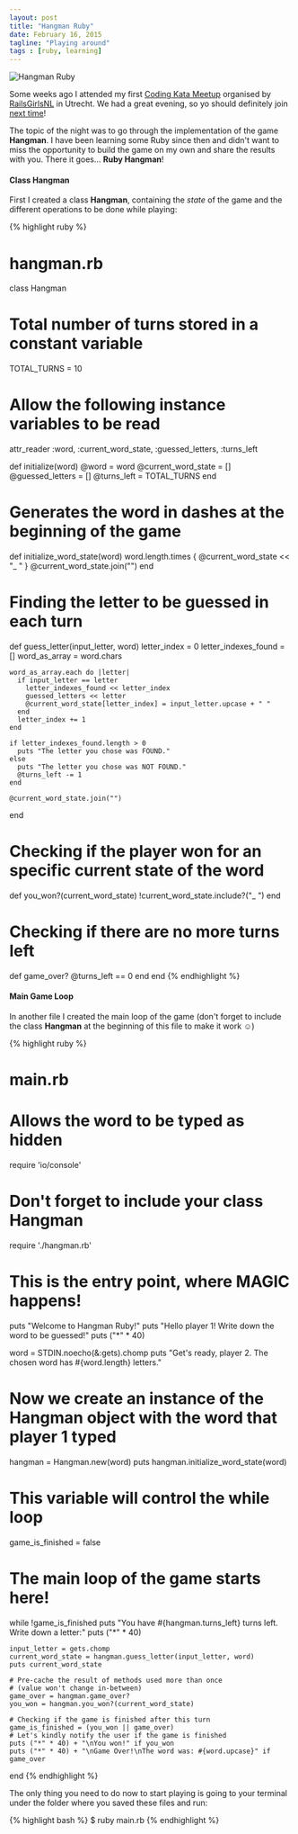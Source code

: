 ```yaml
---
layout: post
title: "Hangman Ruby"
date: February 16, 2015
tagline: "Playing around"
tags : [ruby, learning]
---
```


![Hangman Ruby](http://miriamtocino.github.io/images/posts/hangman-ruby.svg)

Some weeks ago I attended my first [Coding Kata Meetup](http://www.meetup.com/RailsGirls-NL/events/197906212/) organised by [RailsGirlsNL](https://twitter.com/RailsGirls_NL) in Utrecht. We had a great evening, so yo should definitely join [next time](http://www.meetup.com/RailsGirls-NL/events/197905672/)!

The topic of the night was to go through the implementation of the game **Hangman**. I have been learning some Ruby since then and didn't want to miss the opportunity to build the game on my own and share the results with you. There it goes... **Ruby Hangman**!

#### Class Hangman

First I created a class **Hangman**, containing the _state_ of the game and the different operations to be done while playing:

{% highlight ruby %}
# hangman.rb

class Hangman
  # Total number of turns stored in a constant variable
  TOTAL_TURNS = 10
  # Allow the following instance variables to be read
  attr_reader :word,
              :current_word_state,
              :guessed_letters,
              :turns_left

  def initialize(word)
    @word = word
    @current_word_state = []
    @guessed_letters = []
    @turns_left = TOTAL_TURNS
  end

  # Generates the word in dashes at the beginning of the game
  def initialize_word_state(word)
    word.length.times { @current_word_state << "_ " }
    @current_word_state.join("")
  end

  # Finding the letter to be guessed in each turn
  def guess_letter(input_letter, word)
    letter_index = 0
    letter_indexes_found = []
    word_as_array = word.chars

    word_as_array.each do |letter|
      if input_letter == letter
        letter_indexes_found << letter_index
        guessed_letters << letter
        @current_word_state[letter_index] = input_letter.upcase + " "
      end
      letter_index += 1
    end

    if letter_indexes_found.length > 0
      puts "The letter you chose was FOUND."
    else
      puts "The letter you chose was NOT FOUND."
      @turns_left -= 1
    end

    @current_word_state.join("")
  end

  # Checking if the player won for an specific current state of the word
  def you_won?(current_word_state)
    !current_word_state.include?("_ ")
  end

  # Checking if there are no more turns left
  def game_over?
    @turns_left == 0
  end
end
{% endhighlight %}

#### Main Game Loop

In another file I created the main loop of the game (don't forget to include the class **Hangman** at the beginning of this file to make it work ☺)

{% highlight ruby %}
# main.rb

# Allows the word to be typed as hidden
require 'io/console'
# Don't forget to include your class Hangman
require './hangman.rb'

# This is the entry point, where MAGIC happens!
puts "Welcome to Hangman Ruby!"
puts "Hello player 1! Write down the word to be guessed!"
puts ("*" * 40)

word = STDIN.noecho(&:gets).chomp
puts "Get's ready, player 2. The chosen word has #{word.length} letters."

# Now we create an instance of the Hangman object with the word that player 1 typed
hangman = Hangman.new(word)
puts hangman.initialize_word_state(word)

# This variable will control the while loop
game_is_finished = false

# The main loop of the game starts here!
while !game_is_finished
    puts "You have #{hangman.turns_left} turns left. Write down a letter:"
    puts ("*" * 40)

    input_letter = gets.chomp
    current_word_state = hangman.guess_letter(input_letter, word)
    puts current_word_state

    # Pre-cache the result of methods used more than once
    # (value won't change in-between)
    game_over = hangman.game_over?
    you_won = hangman.you_won?(current_word_state)

    # Checking if the game is finished after this turn
    game_is_finished = (you_won || game_over)
    # Let's kindly notify the user if the game is finished
    puts ("*" * 40) + "\nYou won!" if you_won
    puts ("*" * 40) + "\nGame Over!\nThe word was: #{word.upcase}" if game_over
end
{% endhighlight %}

The only thing you need to do now to start playing is going to your terminal under the folder where you saved these files and run:

{% highlight bash %}
$ ruby main.rb
{% endhighlight %}

